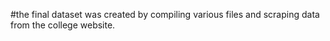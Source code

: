 #the final dataset was created by compiling various files and scraping data from the college website.

